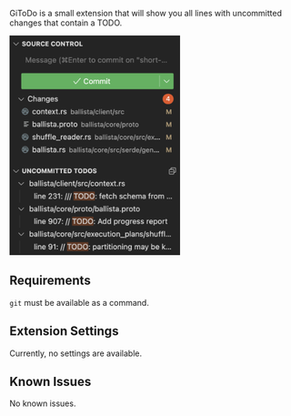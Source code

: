 GiToDo is a small extension that will show you all lines with uncommitted changes that contain a TODO.

<img src="./media/screenshot.png" alt="Screenshot of GiToDo" width="300">

## Requirements

`git` must be available as a command.

## Extension Settings

Currently, no settings are available.

## Known Issues

No known issues.
